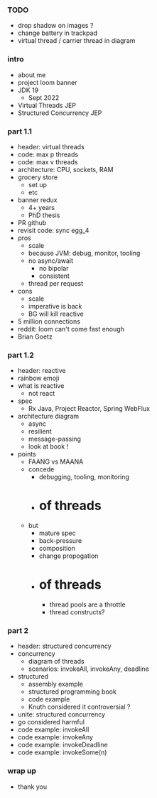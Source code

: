 
### TODO

* drop shadow on images ?
* change battery in trackpad
* virtual thread / carrier thread in diagram

### intro 

* about me
* project loom banner
* JDK 19
    - Sept 2022
* Virtual Threads JEP
* Structured Concurrency JEP

### part 1.1

* header: virtual threads
* code: max p threads
* code: max v threads
* architecture: CPU, sockets, RAM
* grocery store
    - set up
    - etc 
* banner redux
    - 4+ years
    - PhD thesis 
* PR github
* revisit code: sync egg_4
* pros
    - scale
    - because JVM: debug, monitor, tooling
    - no async/await
        - no bipolar
        - consistent
    - thread per request
* cons
    - scale
    - imperative is back
    - BG will kill reactive
* 5 million connections
* reddit: loom can't come fast enough
* Brian Goetz

### part 1.2

* header: reactive
* rainbow emoji
* what is reactive
    - not react
* spec
    - Rx Java, Project Reactor, Spring WebFlux
* architecture diagram
    - async
    - resilient
    - message-passing 
    - look at book !
* points
    - FAANG vs MAANA
    - concede
        - debugging, tooling, monitoring
        - # of threads 
    - but
        - mature spec
        - back-pressure
        - composition
        - change propogation
        - # of threads 
            - thread pools are a throttle
            - thread constructs?

### part 2

* header: structured concurrency
* concurrency
    - diagram of threads
    - scenarios: invokeAll, invokeAny, deadline
* structured
    - assembly example
    - structured programming book 
    - code example
    - Knuth considered it controversial ?
* unite: structured concurrency
* go considered harmful
* code example: invokeAll
* code example: invokeAny
* code example: invokeDeadline
* code example: invokeSome(n)

### wrap up

* thank you
